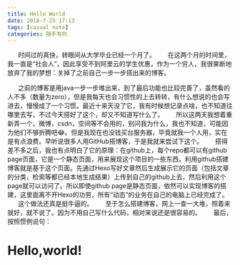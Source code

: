 ```yaml
---
title: Hello World
date: 2018-7-25 17:13
tags: [casual note]
categories: 随手写的
---
```


&nbsp;&nbsp;&nbsp;&nbsp;&nbsp;&nbsp;时间过的真快，转眼间从大学毕业已经一个月了。
&nbsp;&nbsp;&nbsp;&nbsp;&nbsp;&nbsp;在这两个月的时间里，我一直是“社会人”，因此享受不到阿里云的学生优惠，作为一个穷人，我很果断地放弃了我的梦想：关掉了之前自己一步一步搭出来的博客。
<!-- more -->
&nbsp;&nbsp;&nbsp;&nbsp;&nbsp;&nbsp;之前的博客是用java一步一步堆出来，到了最后功能也比较完善了，虽然看的人不多（数量为zero），但是我每天也会习惯性的上去转转，有什么想说的也会写进去，慢慢成了一个习惯。最近十来天没了它，我有时候想记录点啥，也不知道往哪里去写，不过今天搭好了这个，却又不知道写什么了。
&nbsp;&nbsp;&nbsp;&nbsp;&nbsp;&nbsp;所以这两天我想着重新弄一个，微博，csdn，空间等不会用的，别问我为什么，我也不知道，可能因为他们不够折腾吧😂。但是我现在也没钱买台服务器，毕竟就我一个人用，实在是有点浪费。早听说很多人用GitHub搭博客，于是我就来尝试下这个。
&nbsp;&nbsp;&nbsp;&nbsp;&nbsp;&nbsp;搭得差不多之后，我也有点明白了它的原理：在github上，每个repo都可以有github page页面，它是一个静态页面，用来展现这个项目的一些东西。利用github搭建博客就是基于这个页面。先通过Hexo写好文章然后生成展示它的页面（包括文章的分类，检索等都已经本地生成结果）上传到自己的github上去，然后利用这个page就可以访问了。所以即使github page是静态页面，依然可以实现博客的搭建，这里面离不开Hexo的功劳，所有“动态”的业务在自己的电脑上已经完成了。
&nbsp;&nbsp;&nbsp;&nbsp;&nbsp;&nbsp;这个做法还真是挺牛逼的。
&nbsp;&nbsp;&nbsp;&nbsp;&nbsp;&nbsp;至于怎么搭建博客，网上一查一大堆，照着来就好，就不说了。因为不用自己写什么代码，相对来说还是很容易的。
&nbsp;&nbsp;&nbsp;&nbsp;&nbsp;&nbsp;最后，按照惯例说句： 
# Hello,world!

